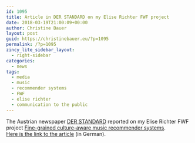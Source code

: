 ```yaml
---
id: 1095
title: Article in DER STANDARD on my Elise Richter FWF project
date: 2018-03-19T21:00:09+00:00
author: Christine Bauer
layout: post
guid: https://christinebauer.eu/?p=1095
permalink: /?p=1095
zincy_lite_sidebar_layout:
  - right-sidebar
categories:
  - news
tags:
  - media
  - music
  - recommender systems
  - FWF
  - elise richter
  - communication to the public
---
```

The Austrian newspaper <a href="https://derstandard.at" rel="noopener noreferrer" target="_blank">DER STANDARD</a> reported on my Elise Richter FWF project <a href="https://www.jku.at/index.php?id=13584&#038;L=1" rel="noopener noreferrer" target="_blank">Fine-grained culture-aware music recommender systems</a>.  
<a href="https://derstandard.at/2000076071328/Die-Qual-der-Musikwahl" rel="noopener noreferrer" target="_blank">Here is the link to the article</a> (in German).